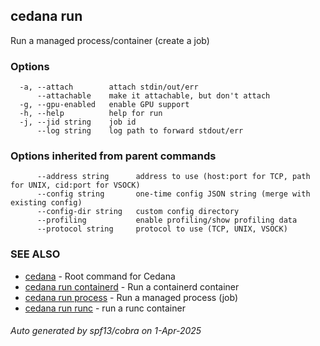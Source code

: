 ## cedana run

Run a managed process/container (create a job)

### Options

```
  -a, --attach        attach stdin/out/err
      --attachable    make it attachable, but don't attach
  -g, --gpu-enabled   enable GPU support
  -h, --help          help for run
  -j, --jid string    job id
      --log string    log path to forward stdout/err
```

### Options inherited from parent commands

```
      --address string      address to use (host:port for TCP, path for UNIX, cid:port for VSOCK)
      --config string       one-time config JSON string (merge with existing config)
      --config-dir string   custom config directory
      --profiling           enable profiling/show profiling data
      --protocol string     protocol to use (TCP, UNIX, VSOCK)
```

### SEE ALSO

* [cedana](cedana.md)	 - Root command for Cedana
* [cedana run containerd](cedana_run_containerd.md)	 - Run a containerd container
* [cedana run process](cedana_run_process.md)	 - Run a managed process (job)
* [cedana run runc](cedana_run_runc.md)	 - run a runc container

###### Auto generated by spf13/cobra on 1-Apr-2025
